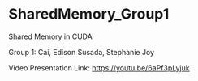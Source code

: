 # SharedMemory_Group1
Shared Memory in CUDA

Group 1: 
  Cai, Edison
   Susada, Stephanie Joy
   
Video Presentation Link: https://youtu.be/6aPf3pLyjuk

